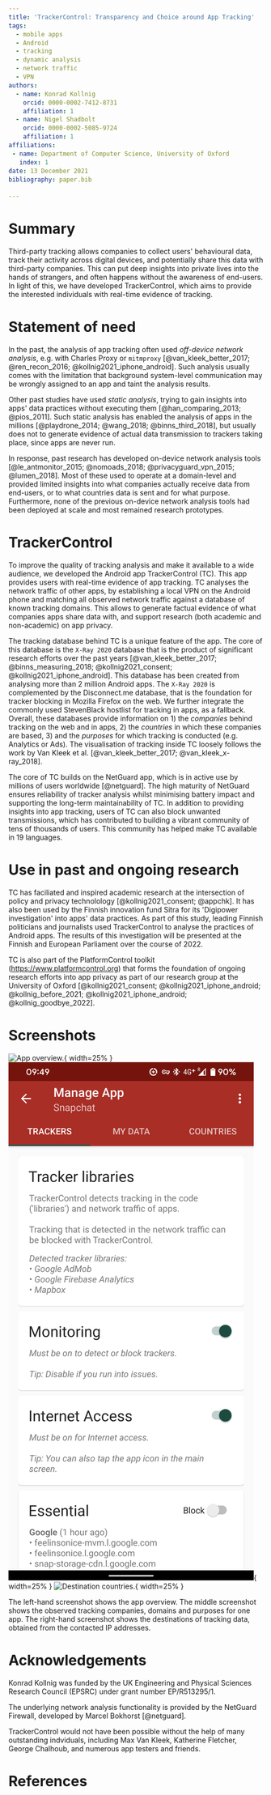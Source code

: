 ```yaml
---
title: 'TrackerControl: Transparency and Choice around App Tracking'
tags:
  - mobile apps
  - Android
  - tracking
  - dynamic analysis
  - network traffic
  - VPN
authors:
  - name: Konrad Kollnig
    orcid: 0000-0002-7412-8731
    affiliation: 1
  - name: Nigel Shadbolt
    orcid: 0000-0002-5085-9724
    affiliation: 1
affiliations:
 - name: Department of Computer Science, University of Oxford
   index: 1
date: 13 December 2021
bibliography: paper.bib

---
```


# Summary

Third-party tracking allows companies to collect users' behavioural data, track their activity across digital devices, and potentially share this data with third-party companies. This can put deep insights into private lives into the hands of strangers, and often happens without the awareness of end-users. In light of this, we have developed TrackerControl, which aims to provide the interested individuals with real-time evidence of tracking.

# Statement of need

In the past, the analysis of app tracking often used *off-device network analysis*, e.g. with Charles Proxy or `mitmproxy` [@van_kleek_better_2017; @ren_recon_2016; @kollnig2021_iphone_android]. Such analysis usually comes with the limitation that background system-level communication may be wrongly assigned to an app and taint the analysis results. 

Other past studies have used *static analysis*, trying to gain insights into apps' data practices without executing them [@han_comparing_2013; @pios_2011]. Such static analysis has enabled the analysis of apps in the millions [@playdrone_2014; @wang_2018; @binns_third_2018], but usually does not to generate evidence of actual data transmission to trackers taking place, since apps are never run.

In response, past research has developed on-device network analysis tools [@le_antmonitor_2015; @nomoads_2018; @privacyguard_vpn_2015; @lumen_2018]. Most of these used to operate at a domain-level and provided limited insights into what companies actually receive data from end-users, or to what countries data is sent and for what purpose. Furthermore, none of the previous on-device network analysis tools had been deployed at scale and most remained research prototypes.

# TrackerControl

To improve the quality of tracking analysis and make it available to a wide audience, we developed the Android app TrackerControl (TC). This app provides users with real-time evidence of app tracking. TC analyses the network traffic of other apps, by establishing a local VPN on the Android phone and matching all observed network traffic against a database of known tracking domains. This allows to generate factual evidence of what companies apps share data with, and support research (both academic and non-academic) on app privacy.

The tracking database behind TC is a unique feature of the app. The core of this database is the `X-Ray 2020` database that is the product of significant research efforts over the past years [@van_kleek_better_2017; @binns_measuring_2018; @kollnig2021_consent; @kollnig2021_iphone_android]. This database has been created from analysing more than 2 million Android apps. The `X-Ray 2020` is complemented by the Disconnect.me database, that is the foundation for tracker blocking in Mozilla Firefox on the web. We further integrate the commonly used StevenBlack hostlist for tracking in apps, as a fallback. Overall, these databases provide information on 1) the *companies* behind tracking on the web and in apps, 2) the *countries* in which these companies are based, 3) and the *purposes* for which tracking is conducted (e.g. Analytics or Ads). The visualisation of tracking inside TC loosely follows the work by Van Kleek et al.&nbsp;[@van_kleek_better_2017; @van_kleek_x-ray_2018].

The core of TC builds on the NetGuard app, which is in active use by millions of users worldwide [@netguard]. The high maturity of NetGuard ensures reliability of tracker analysis whilst minimising battery impact and supporting the long-term maintainability of TC. In addition to providing insights into app tracking, users of TC can also block unwanted transmissions, which has contributed to building a vibrant community of tens of thousands of users. This community has helped make TC available in 19 languages.

# Use in past and ongoing research

TC has faciliated and inspired academic research at the intersection of policy and privacy technolology [@kollnig2021_consent; @appchk]. It has also been used by the Finnish innovation fund Sitra for its 'Digipower investigation' into apps' data practices. As part of this study, leading Finnish politicians and journalists used TrackerControl to analyse the practices of Android apps. The results of this investigation will be presented at the Finnish and European Parliament over the course of 2022.

TC is also part of the PlatformControl toolkit (https://www.platformcontrol.org) that forms the foundation of ongoing research efforts into app privacy as part of our research group at the University of Oxford&nbsp;[@kollnig2021_consent; @kollnig2021_iphone_android; @kollnig_before_2021; @kollnig2021_iphone_android; @kollnig_goodbye_2022].

# Screenshots

![App overview.](fastlane/metadata/android/en-US/images/phoneScreenshots/1.png){ width=25% } ![Tracker details.](fastlane/metadata/android/en-US/images/phoneScreenshots/2.png){ width=25% } ![Destination countries.](fastlane/metadata/android/en-US/images/phoneScreenshots/3.png){ width=25% }

The left-hand screenshot shows the app overview. The middle screenshot shows the observed tracking companies, domains and purposes for one app. The right-hand screenshot shows the destinations of tracking data, obtained from the contacted IP addresses.

# Acknowledgements

Konrad Kollnig was funded by the UK Engineering and Physical Sciences Research Council (EPSRC) under grant number EP/R513295/1.

The underlying network analysis functionality is provided by the NetGuard Firewall, developed by Marcel Bokhorst [@netguard].

TrackerControl would not have been possible without the help of many  outstanding indviduals, including Max Van Kleek, Katherine Fletcher, George Chalhoub, and numerous app testers and friends.

# References
